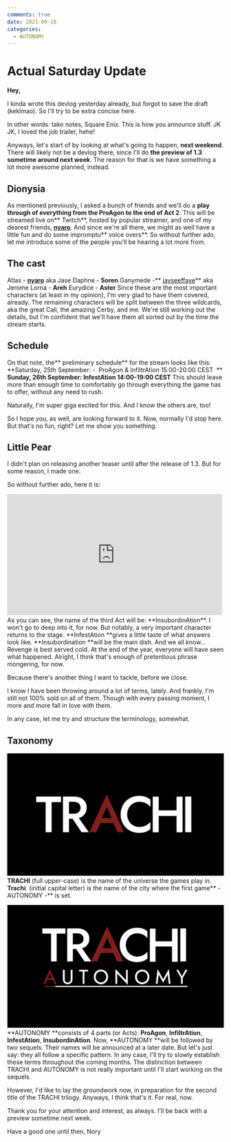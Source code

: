 ```yaml
---
comments: true
date: 2021-09-18
categories:
  - AUTONOMY
---
```


# Actual Saturday Update

**Hey,**

I kinda wrote this devlog yesterday already, but forgot to save the draft (keklmao).
So I'll try to be extra concise here.

In other words: take notes, Square Enix.
This is how you announce stuff.
JK JK, I loved the job trailer, hehe!

Anyways, let's start of by looking at what's going to happen, **next weekend**.
There will likely not be a devlog there, since I'll do **the preview of 1.3 sometime around next week**.
The reason for that is we have something a lot more awesome planned, instead.
<!-- more -->

## Dionysia
As mentioned previously, I asked a bunch of friends and we'll do a **play through of everything from the ProAgon to the end of Act 2**.
This will be streamed live on** Twitch**, hosted by popular streamer, and one of my dearest friends, [**nyaro**](https://www.twitch.tv/nyaro).
And since we're all there, we might as well have a little fun and do some impromptu** voice overs**.
So without further ado, let me introduce some of the people you'll be hearing a lot more from.

## The cast
Atlas - [**nyaro**](https://www.twitch.tv/nyaro) aka Jase
Daphne - **Soren**
Ganymede -** [jayseeffaye](https://www.twitch.tv/jayseeffaye)** aka Jerome
Lorna - **Areh**
Eurydice - **Aster**
Since these are the most important characters (at least in my opinion), I'm very glad to have them covered, already.
The remaining characters will be split between the three wildcards, aka the great Cali, the amazing Cerby, and me.
We're still working out the details, but I'm confident that we'll have them all sorted out by the time the stream starts.

## Schedule
On that note, the** preliminary schedule** for the stream looks like this:
**Saturday, 25th September: -  ProAgon & InfiltrAtion
15:00-20:00 CEST 
** 
 **Sunday, 26th September: InfestAtion
14:00-19:00 CEST**
This should leave more than enough time to comfortably go through everything the game has to offer, without any need to rush.

Naturally, I'm super giga excited for this.
And I know the others are, too!

So I hope you, as well, are looking forward to it.
Now, normally I'd stop here.
But that's no fun, right?
Let me show you something.

## Little Pear
I didn't plan on releasing another teaser until after the release of 1.3.
But for some reason, I made one.

So without further ado, here it is:
<iframe src="https://www.youtube.com/embed/IY1Ym90p-T4" width="500" height="281" frameborder="0" allowfullscreen></iframe>
As you can see, the name of the third Act will be: **InsubordinAtion**.
I won't go to deep into it, for now.
But notably, a very important character returns to the stage.
**InfestAtion **gives a little taste of what answers look like.
**Insubordination **will be the main dish.
And we all know...
Revenge is best served cold.
At the end of the year, everyone will have seen what happened.
Alright, I think that's enough of pretentious phrase mongering, for now.

Because there's another thing I want to tackle, before we close.

I know I have been throwing around a lot of terms, lately.
And frankly, I'm still not 100% sold on all of them.
Though with every passing moment, I more and more fall in love with them.

In any case, let me try and structure the terminology, somewhat.

## Taxonomy
**![](../../../../assets/blog/images/itch/2021/BrRugH.png)
TRACHI** (full upper-case) is the name of the universe the games play in.
**Trachi**  (initial capital letter) is the name of the city where the first game** - AUTONOMY -** is set.

![](../../../../assets/blog/images/itch/2021/3AyQyx.png)
**AUTONOMY **consists of 4 parts (or Acts): **ProAgon**, **InfiltrAtion**, **InfestAtion**, **InsubordinAtion**.
Now, **AUTONOMY **will be followed by two sequels. 
Their names will be announced at a later date.
But let's just say: they all follow a specific pattern.
In any case, I'll try to slowly establish these terms throughout the coming months.
The distinction between TRACHI and AUTONOMY is not really important until I'll start working on the sequels.

However, I'd like to lay the groundwork now, in preparation for the second title of the TRACHI trilogy.
Anyways, I think that's it.
For real, now.

Thank you for your attention and interest, as always.
I'll be back with a preview sometime next week.

Have a good one until then,
Nory

